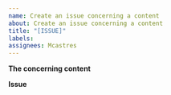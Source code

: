 ```yaml
---
name: Create an issue concerning a content
about: Create an issue concerning a content
title: "[ISSUE]"
labels:
assignees: Mcastres
---
```


**The concerning content**
<!--
Hello 👋

Before you start, please make sure your issue is understandable and reproducible.
To make your issue readable make sure you use valid Markdown syntax.

Please explain which article or tutorial has an issue.
-->

**Issue**
<!--
Describe the issue
-->
